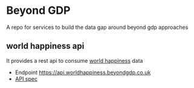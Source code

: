 # Beyond GDP
A repo for services to build the data gap around beyond gdp approaches

## world happiness api
It provides a rest api to consume [world happiness](https://worldhappiness.report/) data

- Endpoint https://api.worldhappiness.beyondgdp.co.uk
- [API spec](world-happiness-api/.resources/openapi.yaml)





